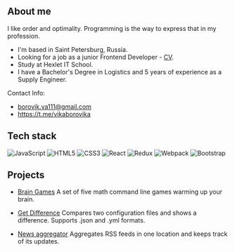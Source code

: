 ## About me
I like order and optimality. Programming is the way to express that in my profession.

+ I'm based in Saint Petersburg, Russia.
+ Looking for a job as a junior Frontend Developer - [CV](https://cv.hexlet.io/ru/resumes/3318).
+ Study at Hexlet IT School.
+ I have a Bachelor's Degree in Logistics and 5 years of experience as a Supply Engineer.

Contact Info:
+ borovik.va111@gmail.com
+ https://t.me/vikaborovika

## Tech stack
![JavaScript](https://img.shields.io/badge/javascript-%23323330.svg?style=for-the-badge&logo=javascript&logoColor=%23F7DF1E)
![HTML5](https://img.shields.io/badge/html5-%23E34F26.svg?style=for-the-badge&logo=html5&logoColor=white)
![CSS3](https://img.shields.io/badge/css3-%231572B6.svg?style=for-the-badge&logo=css3&logoColor=white)
![React](https://img.shields.io/badge/react-%2320232a.svg?style=for-the-badge&logo=react&logoColor=%2361DAFB)
![Redux](https://img.shields.io/badge/redux-%23593d88.svg?style=for-the-badge&logo=redux&logoColor=white)
![Webpack](https://img.shields.io/badge/webpack-%238DD6F9.svg?style=for-the-badge&logo=webpack&logoColor=black)
![Bootstrap](https://img.shields.io/badge/bootstrap-%238511FA.svg?style=for-the-badge&logo=bootstrap&logoColor=white)

## Projects
+ [Brain Games](https://github.com/Victoria-Borovik/frontend-project-44)
A set of five math command line games warming up your brain.

+ [Get Difference](https://github.com/Victoria-Borovik/frontend-project-46)
Compares two configuration files and shows a difference. Supports .json and .yml formats.

+ [News aggregator](https://github.com/Victoria-Borovik/frontend-project-11)
Aggregates RSS feeds in one location and keeps track of its updates.
  

